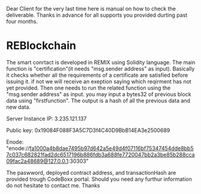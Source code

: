 Dear Client for the very last time here is manual on how to check the deliverable.
Thanks in advance for all supports you provided durting past four months.
# REBlockchain
The smart conrtact is developed in REMIX using Solidity language.
The main function is "certification"(it needs "msg.sender address" as input). Basically it checks whether all the requirements of a certificate are satisfied before issuing it. if not we will receive an exeption saying which reqirment has not yet provided. Then one needs to run the related function using the "msg.sender address" as input. 
you may input a bytes32 of previous block data using "firstfunction".
The output is a hash of all the previous data and new data.


Server Instance IP:  3.235.121.137

Public key:          0x19084F088F3A5C7D3f4C40D9BbB14EA3e2500689

Enode:               "enode://fa1000a4b8dae7495b97d642a5e49d4f07116bf75347454dde8bb57c037c682821fad2dc6517196b886fdb3a688fe7720047bb2a3be85b288cca09fac2a48689@127.0.0.1:30303"

The paswword, deployed contract address, and transactionHash are provided trough CodeBoxx portal.
Should you need any furthur information do not hesitate to contact me.
Thanks

